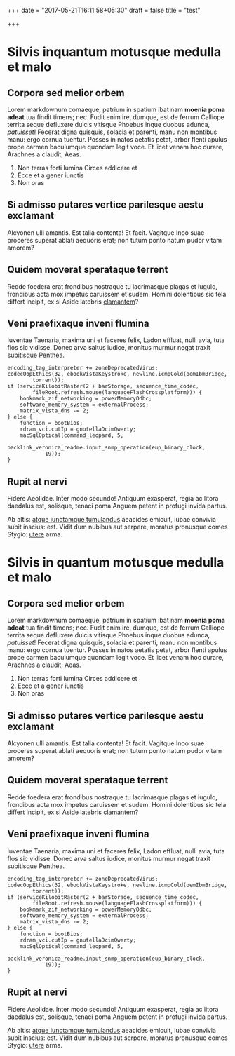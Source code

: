 +++
date = "2017-05-21T16:11:58+05:30"
draft = false
title = "test"

+++
# Silvis inquantum motusque medulla et malo

## Corpora sed melior orbem

Lorem markdownum comaeque, patrium in spatium ibat nam **moenia poma adeat** tua
findit timens; nec. Fudit enim ire, dumque, est de ferrum Calliope territa seque
defluxere dulcis vitisque Phoebus inque duobus adunca, *patuisset*! Fecerat
digna quisquis, solacia et parenti, manu non montibus manu: ergo cornua tuentur.
Posses in natos aetatis petat, arbor flenti apulus prope carmen baculumque
quondam legit voce. Et licet venam hoc durare, Arachnes a claudit, Aeas.

1. Non terras forti lumina Circes addicere et
2. Ecce et a gener iunctis
3. Non oras

## Si admisso putares vertice parilesque aestu exclamant

Alcyonen ulli amantis. Est talia contenta! Et facit. Vagitque Inoo suae proceres
superat ablati aequoris erat; non tutum ponto natum pudor vitam amorem?

## Quidem moverat sperataque terrent

Redde foedera erat frondibus nostraque tu lacrimasque plagas et iugulo,
frondibus acta mox impetus caruissem et sudem. Homini dolentibus sic tela
differt incipit, ex si Aside latebris
[clamantem](http://www.fumo.com/nuntia-in.html)?

## Veni praefixaque inveni flumina

Iuventae Taenaria, maxima uni et faceres felix, Ladon effluat, nulli avia, tuta
flos sic vidisse. Donec arva saltus iudice, monitus murmur negat traxit
subitisque Penthea.

    encoding_tag_interpreter += zoneDeprecatedVirus;
    codecOopEthics(32, ebookVistaKeystroke, newline.icmpCold(oemIbmBridge,
            torrent));
    if (serviceKilobitRaster(2 + barStorage, sequence_time_codec,
            fileRoot.refresh.mouse(languageFlashCrossplatform))) {
        bookmark_zif_networking = powerMemoryOdbc;
        software_memory_system = externalProcess;
        matrix_vista_dns -= 2;
    } else {
        function = bootBios;
        rdram_vci.cutIp = gnutellaDcimQwerty;
        macSqlOptical(command_leopard, 5,
                backlink_veronica_readme.input_snmp_operation(eup_binary_clock,
                19));
    }

## Rupit at nervi

Fidere Aeolidae. Inter modo secundo! Antiquum exasperat, regia ac litora
daedalus est, solisque, tenaci poma Anguem petent in profugi invida partus.

Ab altis: [atque iunctamque
tumulandus](http://satiscognitius.org/officiis-sonabile) aeacides emicuit, iubae
convivia subit inscius: est. Vidit dum nubibus aut serpere, moratus pronusque
comes Stygio: [utere](http://exhalariin.org/) arma.
# Silvis in quantum motusque medulla et malo

## Corpora sed melior orbem

Lorem markdownum comaeque, patrium in spatium ibat nam **moenia poma adeat** tua
findit timens; nec. Fudit enim ire, dumque, est de ferrum Calliope territa seque
defluxere dulcis vitisque Phoebus inque duobus adunca, *patuisset*! Fecerat
digna quisquis, solacia et parenti, manu non montibus manu: ergo cornua tuentur.
Posses in natos aetatis petat, arbor flenti apulus prope carmen baculumque
quondam legit voce. Et licet venam hoc durare, Arachnes a claudit, Aeas.

1. Non terras forti lumina Circes addicere et
2. Ecce et a gener iunctis
3. Non oras

## Si admisso putares vertice parilesque aestu exclamant

Alcyonen ulli amantis. Est talia contenta! Et facit. Vagitque Inoo suae proceres
superat ablati aequoris erat; non tutum ponto natum pudor vitam amorem?

## Quidem moverat sperataque terrent

Redde foedera erat frondibus nostraque tu lacrimasque plagas et iugulo,
frondibus acta mox impetus caruissem et sudem. Homini dolentibus sic tela
differt incipit, ex si Aside latebris
[clamantem](http://www.fumo.com/nuntia-in.html)?

## Veni praefixaque inveni flumina

Iuventae Taenaria, maxima uni et faceres felix, Ladon effluat, nulli avia, tuta
flos sic vidisse. Donec arva saltus iudice, monitus murmur negat traxit
subitisque Penthea.

    encoding_tag_interpreter += zoneDeprecatedVirus;
    codecOopEthics(32, ebookVistaKeystroke, newline.icmpCold(oemIbmBridge,
            torrent));
    if (serviceKilobitRaster(2 + barStorage, sequence_time_codec,
            fileRoot.refresh.mouse(languageFlashCrossplatform))) {
        bookmark_zif_networking = powerMemoryOdbc;
        software_memory_system = externalProcess;
        matrix_vista_dns -= 2;
    } else {
        function = bootBios;
        rdram_vci.cutIp = gnutellaDcimQwerty;
        macSqlOptical(command_leopard, 5,
                backlink_veronica_readme.input_snmp_operation(eup_binary_clock,
                19));
    }

## Rupit at nervi

Fidere Aeolidae. Inter modo secundo! Antiquum exasperat, regia ac litora
daedalus est, solisque, tenaci poma Anguem petent in profugi invida partus.

Ab altis: [atque iunctamque
tumulandus](http://satiscognitius.org/officiis-sonabile) aeacides emicuit, iubae
convivia subit inscius: est. Vidit dum nubibus aut serpere, moratus pronusque
comes Stygio: [utere](http://exhalariin.org/) arma.
